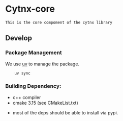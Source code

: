 # Cytnx-core 
    This is the core compoment of the cytnx library

## Develop

### Package Management 
We use [uv](https://docs.astral.sh/uv/getting-started/installation/) to manage the package. 

```bash
    uv sync 
```

### Building Dependency:

- c++ compiler
- cmake 3.15 (see CMakeList.txt)
 
* most of the deps should be able to install via pypi. 






